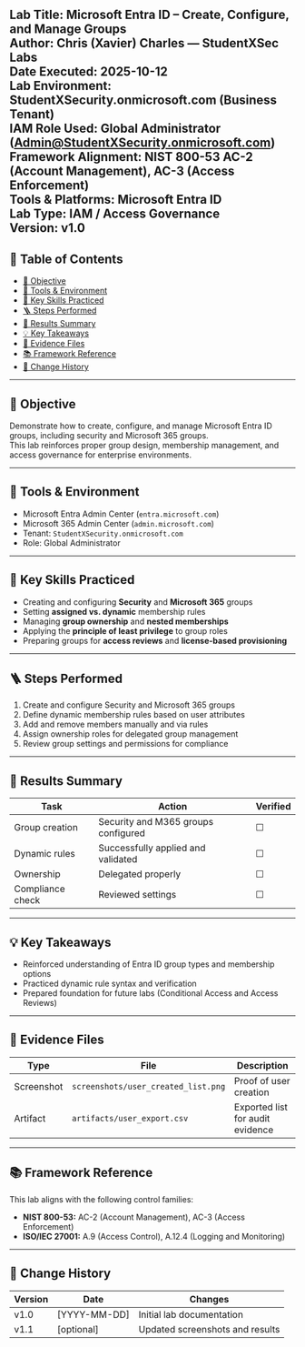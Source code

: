 **Lab Title:** Microsoft Entra ID – Create, Configure, and Manage Groups  
**Author:** Chris (Xavier) Charles — StudentXSec Labs  
**Date Executed:** 2025-10-12  
**Lab Environment:** StudentXSecurity.onmicrosoft.com (Business Tenant)  
**IAM Role Used:** Global Administrator (Admin@StudentXSecurity.onmicrosoft.com)  
**Framework Alignment:** NIST 800-53 AC-2 (Account Management), AC-3 (Access Enforcement)  
**Tools & Platforms:** Microsoft Entra ID  
**Lab Type:** IAM / Access Governance  
**Version:** v1.0  
---

## 📑 Table of Contents
- [🎯 Objective](#-objective)
- [🧰 Tools & Environment](#-tools--environment)
- [🧠 Key Skills Practiced](#-key-skills-practiced)
- [🪜 Steps Performed](#-steps-performed)
- [📑 Results Summary](#-results-summary)
- [💡 Key Takeaways](#-key-takeaways)
- [🧩 Evidence Files](#-evidence-files)
- [📚 Framework Reference](#-framework-reference)
- [🧾 Change History](#-change-history)

---

## 🎯 Objective
Demonstrate how to create, configure, and manage Microsoft Entra ID groups, including security and Microsoft 365 groups.  
This lab reinforces proper group design, membership management, and access governance for enterprise environments.

---

## 🧰 Tools & Environment
- Microsoft Entra Admin Center (`entra.microsoft.com`)  
- Microsoft 365 Admin Center (`admin.microsoft.com`)  
- Tenant: `StudentXSecurity.onmicrosoft.com`  
- Role: Global Administrator  

---

## 🧠 Key Skills Practiced
- Creating and configuring **Security** and **Microsoft 365** groups  
- Setting **assigned vs. dynamic** membership rules  
- Managing **group ownership** and **nested memberships**  
- Applying the **principle of least privilege** to group roles  
- Preparing groups for **access reviews** and **license-based provisioning**

---

## 🪜 Steps Performed
1. Create and configure Security and Microsoft 365 groups  
2. Define dynamic membership rules based on user attributes  
3. Add and remove members manually and via rules  
4. Assign ownership roles for delegated group management  
5. Review group settings and permissions for compliance

---

## 📑 Results Summary
| Task | Action | Verified |
|------|---------|-----------|
| Group creation | Security and M365 groups configured | ☐ |
| Dynamic rules | Successfully applied and validated | ☐ |
| Ownership | Delegated properly | ☐ |
| Compliance check | Reviewed settings | ☐ |

---

## 💡 Key Takeaways
- Reinforced understanding of Entra ID group types and membership options  
- Practiced dynamic rule syntax and verification  
- Prepared foundation for future labs (Conditional Access and Access Reviews)

---

## 🧩 Evidence Files
| Type | File | Description |
|------|------|-------------|
| Screenshot | `screenshots/user_created_list.png` | Proof of user creation |
| Artifact | `artifacts/user_export.csv` | Exported list for audit evidence |

---

## 📚 Framework Reference
This lab aligns with the following control families:
- **NIST 800-53:** AC-2 (Account Management), AC-3 (Access Enforcement)  
- **ISO/IEC 27001:** A.9 (Access Control), A.12.4 (Logging and Monitoring)

---

## 🧾 Change History
| Version | Date | Changes |
|----------|------|----------|
| v1.0 | [YYYY-MM-DD] | Initial lab documentation |
| v1.1 | [optional] | Updated screenshots and results |
